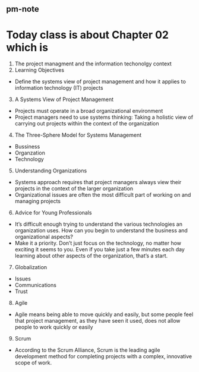 
## pm-note

# Today class is about Chapter 02 which is

1. The project managment and the information techonolgy context
2. Learning Objectives 
 - Define the systems view of project management and how it applies to information technology (IT) projects
3. A Systems View of Project Management
 - Projects must operate in a broad organizational environment
 - Project managers need to use systems thinking:
  Taking a holistic view of carrying out projects within the context of the organization 
4. The Three-Sphere Model for Systems Management
 - Bussiness
 - Organzation
 - Technology
5. Understanding Organizations
 - Systems approach requires that project managers always view their projects in the context of the larger organization
 - Organizational issues are often the most difficult part of working on and managing projects
6. Advice for Young Professionals
 - It’s difficult enough trying to understand the various technologies an organization uses. How can you begin to understand the business and organizational aspects? 
 - Make it a priority. Don’t just focus on the technology, no matter how exciting it seems to you. Even if you take just a few minutes each day learning about other aspects of    the organization, that’s a start. 
7. Globalization
 - Issues
 - Communications
 - Trust
8. Agile
 - Agile means being able to move quickly and easily, but some people feel that project management, as they have seen it used, does not allow people to work quickly or easily
9. Scrum
 - According to the Scrum Alliance, Scrum is the leading agile development method for completing projects with a complex, innovative scope of work.





